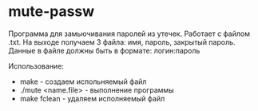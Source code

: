 # mute-passw
Программа для замьючивания паролей из утечек.
Работает с файлом .txt. На выходе получаем 3 файла: имя, пароль, закрытый пароль.
Данные в файле должны быть в формате:
логин:пароль

Использование:
- make - создаем испольняемый файл
- ./mute <name.file> - выполнение программы
-   make fclean - удаляем исполняемый файл
